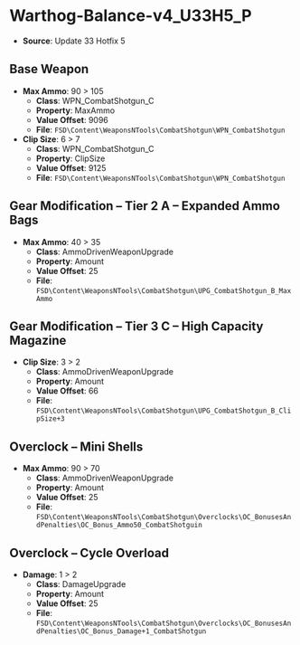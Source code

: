 # Warthog-Balance-v4_U33H5_P
* **Source**: Update 33 Hotfix 5

## Base Weapon
* **Max Ammo**: 90 > 105
  * **Class**: WPN_CombatShotgun_C
  * **Property**: MaxAmmo
  * **Value Offset**: 9096
  * **File**: `FSD\Content\WeaponsNTools\CombatShotgun\WPN_CombatShotgun`
* **Clip Size**: 6 > 7
  * **Class**: WPN_CombatShotgun_C
  * **Property**: ClipSize
  * **Value Offset**: 9125
  * **File**: `FSD\Content\WeaponsNTools\CombatShotgun\WPN_CombatShotgun`

## Gear Modification – Tier 2 A – Expanded Ammo Bags
* **Max Ammo**: 40 > 35
  * **Class**: AmmoDrivenWeaponUpgrade
  * **Property**: Amount
  * **Value Offset**: 25
  * **File**: `FSD\Content\WeaponsNTools\CombatShotgun\UPG_CombatShotgun_B_MaxAmmo`

## Gear Modification – Tier 3 C – High Capacity Magazine
* **Clip Size**: 3 > 2
  * **Class**: AmmoDrivenWeaponUpgrade
  * **Property**: Amount
  * **Value Offset**: 66
  * **File**: `FSD\Content\WeaponsNTools\CombatShotgun\UPG_CombatShotgun_B_ClipSize+3`

## Overclock – Mini Shells
* **Max Ammo**: 90 > 70
  * **Class**: AmmoDrivenWeaponUpgrade
  * **Property**: Amount
  * **Value Offset**: 25
  * **File**: `FSD\Content\WeaponsNTools\CombatShotgun\Overclocks\OC_BonusesAndPenalties\OC_Bonus_Ammo50_CombatShotguin`

## Overclock – Cycle Overload
* **Damage**: 1 > 2
  * **Class**: DamageUpgrade
  * **Property**: Amount
  * **Value Offset**: 25
  * **File**: `FSD\Content\WeaponsNTools\CombatShotgun\Overclocks\OC_BonusesAndPenalties\OC_Bonus_Damage+1_CombatShotgun`
